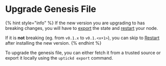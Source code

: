 # Upgrade Genesis File

{% hint style="info" %}
If the new version you are upgrading to has breaking changes, you will have to [export](https://docs.uptick.network/guides/upgrades/upgrade_node.html#export-state) the state and [restart](https://docs.uptick.network/guides/upgrades/upgrade_node.html#restart-node) your node.

If it is **not** breaking (eg. from `v0.1.x` to `v0.1.<x+1>`), you can skip to [Restart](https://docs.uptick.network/guides/upgrades/upgrade_node.html#restart-node) after installing the new version.
{% endhint %}

To upgrade the genesis file, you can either fetch it from a trusted source or export it locally using the `uptickd export` command.
